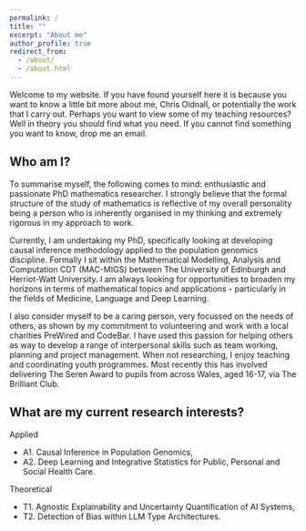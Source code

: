 ```yaml
---
permalink: /
title: ""
excerpt: "About me"
author_profile: true
redirect_from: 
  - /about/
  - /about.html
---
```


Welcome to my website. If you have found yourself here it is because you want to know a little bit more about me, Chris Oldnall, or potentially the work that I carry out. Perhaps you want to view some of my teaching resources? Well in theory you should find what you need. If you cannot find something you want to know, drop me an email.

Who am I?
------
To summarise myself, the following comes to mind: enthusiastic and passionate PhD mathematics researcher. I strongly believe that the formal structure of the study of mathematics is reflective of my overall personality being a person who is inherently organised in my thinking and extremely rigorous in my approach to work.

Currently, I am undertaking my PhD, specifically looking at developing causal inference methodology applied to the population genomics discipline. Formally I sit within the Mathematical Modelling, Analysis and Computation CDT (MAC-MIGS) between The University of Edinburgh and Herriot-Watt University. I am always looking for opportunities to broaden my horizons in terms of mathematical topics and applications - particularly in the fields of Medicine, Language and Deep Learning.

I also consider myself to be a caring person, very focussed on the needs of others, as shown by my commitment to volunteering and work with a local charities PreWired and CodeBar. I have used this passion for helping others as way to develop a range of interpersonal skills such as team working, planning and project management. When not researching, I enjoy teaching and coordinating youth programmes. Most recently this has involved delivering The Seren Award to pupils from across Wales, aged 16-17, via The Brilliant Club.

What are my current research interests?
------

Applied
* A1. Causal Inference in Population Genomics, 
* A2. Deep Learning and Integrative Statistics for Public, Personal and Social Health Care.

Theoretical
* T1. Agnostic Explainability and Uncertainty Quantification of AI Systems,
* T2. Detection of Bias within LLM Type Architectures.
